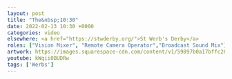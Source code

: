 ```yaml
---
layout: post
title: "The&nbsp;10:30"
date: 2022-02-13 10:30 +0000
categories: video
elsewhere: <a href="https://stwderby.org/">St Werb's Derby</a>
roles: ["Vision Mixer", "Remote Camera Operator","Broadcast Sound Mix"]
artwork: https://images.squarespace-cdn.com/content/v1/59897b0a17bffc269e4fec9b/1575027689741-23EFSM1EWOSUABC1BZVK/St+Werburgh%27s+Logo+-+White-Trans.png?format=1500w
youtube: kWqii0BUDRw
tags: ['Werbs']
---
```


